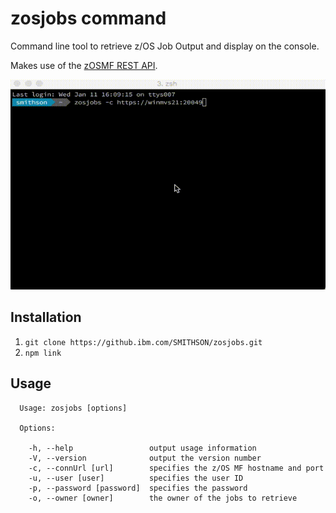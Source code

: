 # zosjobs command

Command line tool to retrieve z/OS Job Output and display on the console.

Makes use of the [zOSMF REST API](https://www.ibm.com/support/knowledgecenter/SSLTBW_2.1.0/com.ibm.zos.v2r1.izua700/IZUHPINFO_API_RESTJOBS.htm).

![zosjobs example](doc/zosjobs.gif)

## Installation

1. `git clone https://github.ibm.com/SMITHSON/zosjobs.git`
1. `npm link`

## Usage

```
  Usage: zosjobs [options]

  Options:

    -h, --help                 output usage information
    -V, --version              output the version number
    -c, --connUrl [url]        specifies the z/OS MF hostname and port
    -u, --user [user]          specifies the user ID
    -p, --password [password]  specifies the password
    -o, --owner [owner]        the owner of the jobs to retrieve
```